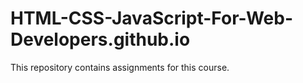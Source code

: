 # HTML-CSS-JavaScript-For-Web-Developers.github.io
This repository contains assignments for this course.
